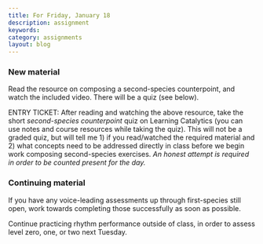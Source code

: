 ```yaml
---
title: For Friday, January 18
description: assignment
keywords: 
category: assignments
layout: blog
---
```


### New material ###

Read the resource on composing a second-species counterpoint, and watch the included video. There will be a quiz (see below).

ENTRY TICKET: After reading and watching the above resource, take the short *second-species counterpoint* quiz on Learning Catalytics (you can use notes and course resources while taking the quiz). This will not be a graded quiz, but will tell me 1) if you read/watched the required material and 2) what concepts need to be addressed directly in class before we begin work composing second-species exercises. *An honest attempt is required in order to be counted present for the day.*

### Continuing material ###

If you have any voice-leading assessments up through first-species still open, work towards completing those successfully as soon as possible.

Continue practicing rhythm performance outside of class, in order to assess level zero, one, or two next Tuesday.

